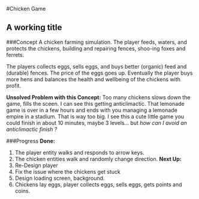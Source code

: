 #Chicken Game 
## A working title

###Concept
A chicken farming simulation. The player feeds, waters, and protects the chickens, building and repairing fences, shoo-ing foxes and ferrets.

The players collects eggs, sells eggs, and buys better (organic) feed and (durable) fences. The price of the eggs goes up. Eventually the player buys more hens and balances the health and wellbeing of the chickens with profit.

**Unsolved Problem with this Concept:** Too many chickens slows down the game, fills the sceen. I can see this getting anticlimactic. That lemonade game is over in a few hours and ends with you managing a lemonade empire in a stadium. That is way too big. I see this a cute little game you could finish in about 10 minutes, maybe 3 levels... but _how can I avoid an anticlimactic finish ?_

###Progress
**Done:** 
1. The player entity walks and responds to arrow keys.
2. The chicken entities walk and randomly change direction.
**Next Up:**
1. Re-Design player
2. Fix the issue where the chickens get stuck
3. Design loading screen, background.
4. Chickens lay eggs, player collects eggs, sells eggs, gets points and coins.



